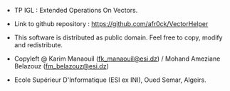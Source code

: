  *  TP IGL : Extended Operations On Vectors.
 
 *  Link to github repository : https://github.com/afr0ck/VectorHelper
 
 *  This software is distributed as public domain. Feel free to copy, modify and redistribute.
 
 *  Copyleft @ Karim Manaouil (fk_manaouil@esi.dz) / Mohand Ameziane Belazouz (fm_belazouz@esi.dz)
 
 *  Ecole Supérieur D'Informatique (ESI ex INI), Oued Semar, Algeirs.
